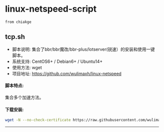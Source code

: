 linux-netspeed-script
=====
`from chiakge`

## tcp.sh

- 脚本说明: 集合了bbr/bbr魔改/bbr-plus/lotserver(锐速）的安装和使用一键脚本。
- 系统支持: CentOS6+ / Debian6+ / Ubuntu14+
- 使用方法: wget
- 项目地址: https://github.com/wulimaxh/linux-netspeed

#### 脚本特点:
集合多个加速方法。

#### 下载安装:
``` bash
wget -N --no-check-certificate https://raw.githubusercontent.com/wulimaxh/linux-netspeed/master/tcp.sh && chmod +x tcp.sh && ./tcp.sh
```


---
